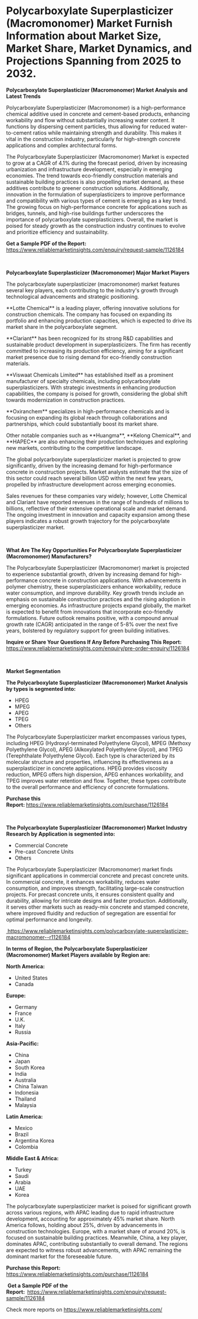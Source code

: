 <p><h1>Polycarboxylate Superplasticizer (Macromonomer) Market Furnish Information about Market Size, Market Share, Market Dynamics, and Projections Spanning from 2025 to 2032.</h1></p><p><strong>Polycarboxylate Superplasticizer (Macromonomer) Market Analysis and Latest Trends</strong></p>
<p><p>Polycarboxylate Superplasticizer (Macromonomer) is a high-performance chemical additive used in concrete and cement-based products, enhancing workability and flow without substantially increasing water content. It functions by dispersing cement particles, thus allowing for reduced water-to-cement ratios while maintaining strength and durability. This makes it vital in the construction industry, particularly for high-strength concrete applications and complex architectural forms.</p><p>The Polycarboxylate Superplasticizer (Macromonomer) Market is expected to grow at a CAGR of 4.1% during the forecast period, driven by increasing urbanization and infrastructure development, especially in emerging economies. The trend towards eco-friendly construction materials and sustainable building practices is also propelling market demand, as these additives contribute to greener construction solutions. Additionally, innovation in the formulation of superplasticizers to improve performance and compatibility with various types of cement is emerging as a key trend. The growing focus on high-performance concrete for applications such as bridges, tunnels, and high-rise buildings further underscores the importance of polycarboxylate superplasticizers. Overall, the market is poised for steady growth as the construction industry continues to evolve and prioritize efficiency and sustainability.</p></p>
<p><strong>Get a Sample PDF of the Report:&nbsp;</strong> <a href="https://www.reliablemarketinsights.com/enquiry/request-sample/1126184?utm_campaign=2004&utm_medium=2&utm_source=Github&utm_content=ia&utm_term=01022025&utm_id=polycarboxylate-superplasticizer-macromonomer">https://www.reliablemarketinsights.com/enquiry/request-sample/1126184</a></p>
<p>&nbsp;</p>
<p><strong>Polycarboxylate Superplasticizer (Macromonomer) Major Market Players</strong></p>
<p><p>The polycarboxylate superplasticizer (macromonomer) market features several key players, each contributing to the industry's growth through technological advancements and strategic positioning.</p><p>**Lotte Chemical** is a leading player, offering innovative solutions for construction chemicals. The company has focused on expanding its portfolio and enhancing production capacities, which is expected to drive its market share in the polycarboxylate segment.</p><p>**Clariant** has been recognized for its strong R&D capabilities and sustainable product development in superplasticizers. The firm has recently committed to increasing its production efficiency, aiming for a significant market presence due to rising demand for eco-friendly construction materials.</p><p>**Viswaat Chemicals Limited** has established itself as a prominent manufacturer of specialty chemicals, including polycarboxylate superplasticizers. With strategic investments in enhancing production capabilities, the company is poised for growth, considering the global shift towards modernization in construction practices.</p><p>**Oxiranchem** specializes in high-performance chemicals and is focusing on expanding its global reach through collaborations and partnerships, which could substantially boost its market share.</p><p>Other notable companies such as **Huangma**, **Kelong Chemical**, and **HAPEC** are also enhancing their production techniques and exploring new markets, contributing to the competitive landscape.</p><p>The global polycarboxylate superplasticizer market is projected to grow significantly, driven by the increasing demand for high-performance concrete in construction projects. Market analysts estimate that the size of this sector could reach several billion USD within the next few years, propelled by infrastructure development across emerging economies.</p><p>Sales revenues for these companies vary widely; however, Lotte Chemical and Clariant have reported revenues in the range of hundreds of millions to billions, reflective of their extensive operational scale and market demand. The ongoing investment in innovation and capacity expansion among these players indicates a robust growth trajectory for the polycarboxylate superplasticizer market.</p></p>
<p>&nbsp;</p>
<p><strong>What Are The Key Opportunities For Polycarboxylate Superplasticizer (Macromonomer) Manufacturers?</strong></p>
<p><p>The Polycarboxylate Superplasticizer (Macromonomer) market is projected to experience substantial growth, driven by increasing demand for high-performance concrete in construction applications. With advancements in polymer chemistry, these superplasticizers enhance workability, reduce water consumption, and improve durability. Key growth trends include an emphasis on sustainable construction practices and the rising adoption in emerging economies. As infrastructure projects expand globally, the market is expected to benefit from innovations that incorporate eco-friendly formulations. Future outlook remains positive, with a compound annual growth rate (CAGR) anticipated in the range of 5-8% over the next five years, bolstered by regulatory support for green building initiatives.</p></p>
<p><strong>Inquire or Share Your Questions If Any Before Purchasing This Report:</strong> <a href="https://www.reliablemarketinsights.com/enquiry/pre-order-enquiry/1126184?utm_campaign=2004&utm_medium=2&utm_source=Github&utm_content=ia&utm_term=01022025&utm_id=polycarboxylate-superplasticizer-macromonomer">https://www.reliablemarketinsights.com/enquiry/pre-order-enquiry/1126184</a></p>
<p>&nbsp;</p>
<p><strong>Market Segmentation</strong></p>
<p><strong>The Polycarboxylate Superplasticizer (Macromonomer) Market Analysis by types is segmented into:</strong></p>
<p><ul><li>HPEG</li><li>MPEG</li><li>APEG</li><li>TPEG</li><li>Others</li></ul></p>
<p><p>The Polycarboxylate Superplasticizer market encompasses various types, including HPEG (Hydroxyl-terminated Polyethylene Glycol), MPEG (Methoxy Polyethylene Glycol), APEG (Alkoxylated Polyethylene Glycol), and TPEG (Terephthalate Polyethylene Glycol). Each type is characterized by its molecular structure and properties, influencing its effectiveness as a superplasticizer in concrete applications. HPEG provides viscosity reduction, MPEG offers high dispersion, APEG enhances workability, and TPEG improves water retention and flow. Together, these types contribute to the overall performance and efficiency of concrete formulations.</p></p>
<p><strong>Purchase this Report:&nbsp;</strong><a href="https://www.reliablemarketinsights.com/purchase/1126184?utm_campaign=2004&utm_medium=2&utm_source=Github&utm_content=ia&utm_term=01022025&utm_id=polycarboxylate-superplasticizer-macromonomer">https://www.reliablemarketinsights.com/purchase/1126184</a></p>
<p>&nbsp;</p>
<p><strong>The Polycarboxylate Superplasticizer (Macromonomer) Market Industry Research by Application is segmented into:</strong></p>
<p><ul><li>Commercial Concrete</li><li>Pre-cast Concrete Units</li><li>Others</li></ul></p>
<p><p>The Polycarboxylate Superplasticizer (Macromonomer) market finds significant applications in commercial concrete and precast concrete units. In commercial concrete, it enhances workability, reduces water consumption, and improves strength, facilitating large-scale construction projects. For precast concrete units, it ensures consistent quality and durability, allowing for intricate designs and faster production. Additionally, it serves other markets such as ready-mix concrete and stamped concrete, where improved fluidity and reduction of segregation are essential for optimal performance and longevity.</p></p>
<p><a href="https://www.reliablemarketinsights.com/polycarboxylate-superplasticizer-macromonomer--r1126184?utm_campaign=2004&utm_medium=2&utm_source=Github&utm_content=ia&utm_term=01022025&utm_id=polycarboxylate-superplasticizer-macromonomer">&nbsp;https://www.reliablemarketinsights.com/polycarboxylate-superplasticizer-macromonomer--r1126184</a></p>
<p><strong>In terms of Region, the Polycarboxylate Superplasticizer (Macromonomer) Market Players available by Region are:</strong></p>
<p>
    <p> <strong> North America: </strong>
        <ul>
            <li>United States</li>
            <li>Canada</li>
        </ul>
        </p> 
    <p> <strong> Europe: </strong>
        <ul>
            <li>Germany</li>
            <li>France</li>
            <li>U.K.</li>
            <li>Italy</li>
            <li>Russia</li>
        </ul>
        </p> 
    <p> <strong> Asia-Pacific: </strong>
        <ul>
            <li>China</li>
            <li>Japan</li>
            <li>South Korea</li>
            <li>India</li>
            <li>Australia</li>
            <li>China Taiwan</li>
            <li>Indonesia</li>
            <li>Thailand</li>
            <li>Malaysia</li>
        </ul>
        </p> 
    <p> <strong> Latin America: </strong>
        <ul>
            <li>Mexico</li>
            <li>Brazil</li>
            <li>Argentina Korea</li>
            <li>Colombia</li>
        </ul>
        </p> 
    <p> <strong> Middle East & Africa: </strong>
        <ul>
            <li>Turkey</li>
            <li>Saudi</li>
            <li>Arabia</li>
            <li>UAE</li>
            <li>Korea</li>
        </ul>
    </p>
    </p>
<p><p>The polycarboxylate superplasticizer market is poised for significant growth across various regions, with APAC leading due to rapid infrastructure development, accounting for approximately 45% market share. North America follows, holding about 25%, driven by advancements in construction technologies. Europe, with a market share of around 20%, is focused on sustainable building practices. Meanwhile, China, a key player, dominates APAC, contributing substantially to overall demand. The regions are expected to witness robust advancements, with APAC remaining the dominant market for the foreseeable future.</p></p>
<p><strong>Purchase this Report: </strong><a href="https://www.reliablemarketinsights.com/purchase/1126184?utm_campaign=2004&utm_medium=2&utm_source=Github&utm_content=ia&utm_term=01022025&utm_id=polycarboxylate-superplasticizer-macromonomer">https://www.reliablemarketinsights.com/purchase/1126184</a></p>
<p>&nbsp;<strong>Get a Sample PDF of the Report:&nbsp;&nbsp;</strong><a href="https://www.reliablemarketinsights.com/enquiry/request-sample/1126184?utm_campaign=2004&utm_medium=2&utm_source=Github&utm_content=ia&utm_term=01022025&utm_id=polycarboxylate-superplasticizer-macromonomer">https://www.reliablemarketinsights.com/enquiry/request-sample/1126184</a></p>
<p><strong></strong></p>
<p>Check more reports on <a href="https://www.reliablemarketinsights.com/?utm_campaign=2004&utm_medium=2&utm_source=Github&utm_content=ia&utm_term=01022025&utm_id=polycarboxylate-superplasticizer-macromonomer">https://www.reliablemarketinsights.com/</a></p>